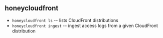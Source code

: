 ## honeycloudfront

- `honeycloudfront ls` -- lists CloudFront distributions
- `honeycloudfront ingest` -- ingest access logs from a given CloudFront
  distribution
